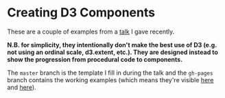 # Creating D3 Components

These are a couple of examples from a [talk](https://slides.com/chrisprice/creating-d3-components-1) I gave recently. 

**N.B. for simplicity, they intentionally don't make the best use of D3 (e.g. not using an ordinal scale, d3.extent, etc.). They are designed instead to show the progression from procedural code to components.**

The `master` branch is the template I fill in during the talk and the `gh-pages` branch contains the working examples (which means they're visible [here](http://chrisprice.io/creating-d3-components/example-1.html) and [here](http://chrisprice.io/creating-d3-components/example-2.html)).



